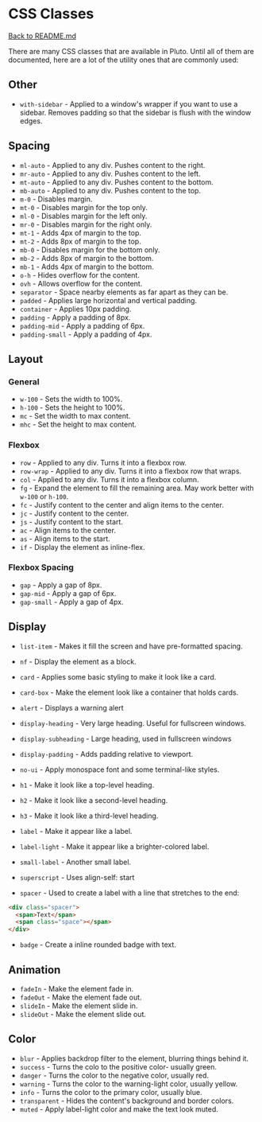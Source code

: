 # CSS Classes

[Back to README.md](README.md)

There are many CSS classes that are available in Pluto. Until all of them are documented, here are a lot of the utility ones that are commonly used:

## Other

- `with-sidebar` - Applied to a window's wrapper if you want to use a sidebar. Removes padding so that the sidebar is flush with the window edges.

## Spacing

- `ml-auto` - Applied to any div. Pushes content to the right.
- `mr-auto` - Applied to any div. Pushes content to the left.
- `mt-auto` - Applied to any div. Pushes content to the bottom.
- `mb-auto` - Applied to any div. Pushes content to the top.
- `m-0` - Disables margin.
- `mt-0` - Disables margin for the top only.
- `ml-0` - Disables margin for the left only.
- `mr-0` - Disables margin for the right only.
- `mt-1` - Adds 4px of margin to the top.
- `mt-2` - Adds 8px of margin to the top.
- `mb-0` - Disables margin for the bottom only.
- `mb-2` - Adds 8px of margin to the bottom.
- `mb-1` - Adds 4px of margin to the bottom.
- `o-h` - Hides overflow for the content.
- `ovh` - Allows overflow for the content.
- `separator` - Space nearby elements as far apart as they can be.
- `padded` - Applies large horizontal and vertical padding.
- `container` - Applies 10px padding.
- `padding` - Apply a padding of 8px.
- `padding-mid` - Apply a padding of 6px.
- `padding-small` - Apply a padding of 4px.

## Layout

### General

- `w-100` - Sets the width to 100%.
- `h-100` - Sets the height to 100%.
- `mc` - Set the width to max content.
- `mhc` - Set the height to max content.

### Flexbox

- `row` - Applied to any div. Turns it into a flexbox row.
- `row-wrap` - Applied to any div. Turns it into a flexbox row that wraps.
- `col` - Applied to any div. Turns it into a flexbox column.
- `fg` - Expand the element to fill the remaining area. May work better with `w-100` or `h-100`.
- `fc` - Justify content to the center and align items to the center.
- `jc` - Justify content to the center.
- `js` - Justify content to the start.
- `ac` - Align items to the center.
- `as` - Align items to the start.
- `if` - Display the element as inline-flex.

### Flexbox Spacing

- `gap` - Apply a gap of 8px.
- `gap-mid` - Apply a gap of 6px.
- `gap-small` - Apply a gap of 4px.

## Display

- `list-item` - Makes it fill the screen and have pre-formatted spacing.
- `nf` - Display the element as a block.
- `card` - Applies some basic styling to make it look like a card.
- `card-box` - Make the element look like a container that holds cards.
- `alert` - Displays a warning alert

- `display-heading` - Very large heading. Useful for fullscreen windows.
- `display-subheading` - Large heading, used in fullscreen windows
- `display-padding` - Adds padding relative to viewport.

- `no-ui` - Apply monospace font and some terminal-like styles.

- `h1` - Make it look like a top-level heading.
- `h2` - Make it look like a second-level heading.
- `h3` - Make it look like a third-level heading.

- `label` - Make it appear like a label.
- `label-light` - Make it appear like a brighter-colored label.
- `small-label` - Another small label.
- `superscript` - Uses align-self: start

- `spacer` - Used to create a label with a line that stretches to the end:

```html
<div class="spacer">
  <span>Text</span>
  <span class="space"></span>
</div>
```

- `badge` - Create a inline rounded badge with text.

## Animation

- `fadeIn` - Make the element fade in.
- `fadeOut` - Make the element fade out.
- `slideIn` - Make the element slide in.
- `slideOut` - Make the element slide out.

## Color

- `blur` - Applies backdrop filter to the element, blurring things behind it.
- `success` - Turns the colo to the positive color- usually green.
- `danger` - Turns the color to the negative color, usually red.
- `warning` - Turns the color to the warning-light color, usually yellow.
- `info` - Turns the color to the primary color, usually blue.
- `transparent` - Hides the content's background and border colors.
- `muted` - Apply label-light color and make the text look muted.
